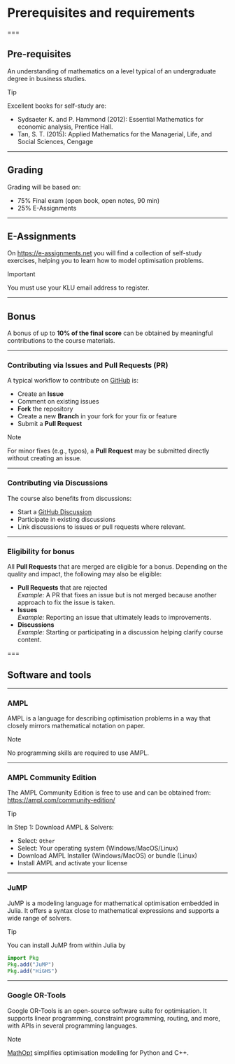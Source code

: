 # Prerequisites and requirements

===

## Pre-requisites

An understanding of mathematics on a level typical of an undergraduate degree in business studies. 

> [!TIP]
> Excellent books for self-study are:
> - Sydsaeter K. and P. Hammond (2012): Essential Mathematics for economic analysis, Prentice Hall.
> - Tan, S. T. (2015): Applied Mathematics for the Managerial, Life, and Social Sciences, Cengage

---

## Grading

Grading will be based on:

- 75% Final exam (open book, open notes, 90 min)
- 25% E-Assignments

---

## E-Assignments

On https://e-assignments.net you will find a collection of self-study exercises, helping you to learn how to model optimisation problems.

> [!IMPORTANT]
> You must use your KLU email address to register.


---

## Bonus

A bonus of up to **10% of the final score** can be obtained by meaningful contributions to the course materials. 

---

### Contributing via Issues and Pull Requests (PR)

A typical workflow to contribute on [GitHub](https://github.com/rajgoel/course-business-analytics-fundamentals) is:

- Create an **Issue**
- Comment on existing issues
- **Fork** the repository 
- Create a new **Branch** in your fork for your fix or feature
- Submit a **Pull Request**

> [!NOTE]
> For minor fixes (e.g., typos), a **Pull Request** may be submitted directly without creating an issue.

---

### Contributing via Discussions

The course also benefits from discussions:

- Start a [GitHub Discussion](https://github.com/rajgoel/course-business-analytics-fundamentals/discussions)
- Participate in existing discussions
- Link discussions to issues or pull requests where relevant.

---

### Eligibility for bonus

All **Pull Requests** that are merged are eligible for a bonus. Depending on the quality and impact, the following may also be eligible: 

- **Pull Requests** that are rejected  
  *Example:* A PR that fixes an issue but is not merged because another approach to fix the issue is taken.
- **Issues**  
  *Example:* Reporting an issue that ultimately leads to improvements.
- **Discussions**  
  *Example:* Starting or participating in a discussion helping clarify course content.

===

## Software and tools

---

### AMPL

AMPL is a language for describing optimisation problems in a way that closely mirrors mathematical notation on paper.

> [!NOTE]
> No programming skills are required to use AMPL.

---

### AMPL Community Edition

The AMPL Community Edition is free to use and can be obtained from: https://ampl.com/community-edition/

> [!TIP]
> In Step 1: Download AMPL & Solvers:  
>  - Select: `Other`
>  - Select: Your operating system (Windows/MacOS/Linux)
>  - Download AMPL Installer (Windows/MacOS) or bundle (Linux)
>  - Install AMPL and activate your license

---

### JuMP

JuMP is a modeling language for mathematical optimisation embedded in Julia. It offers a syntax close to mathematical expressions and supports a wide range of solvers.

> [!TIP]
> You can install JuMP from within Julia by
> ```julia
> import Pkg
> Pkg.add("JuMP")
> Pkg.add("HiGHS")
> ```

---

### Google OR-Tools

Google OR-Tools is an open-source software suite for optimisation. It supports linear programming, constraint programming, routing, and more, with APIs in several programming languages.

> [!NOTE]
> [MathOpt](https://developers.google.com/optimization/math_opt/basic_example) simplifies optimisation modelling for Python and C++.
